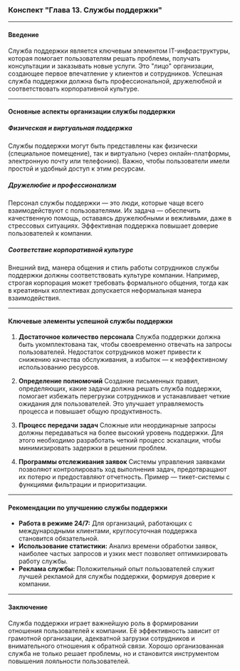 ### Конспект "Глава 13. Службы поддержки"

---

#### **Введение**
Служба поддержки является ключевым элементом IT-инфраструктуры, которая помогает пользователям решать проблемы, получать консультации и заказывать новые услуги. Это "лицо" организации, создающее первое впечатление у клиентов и сотрудников. Успешная служба поддержки должна быть профессиональной, дружелюбной и соответствовать корпоративной культуре. 

---

#### **Основные аспекты организации службы поддержки**

##### **Физическая и виртуальная поддержка**
Службы поддержки могут быть представлены как физически (специальное помещение), так и виртуально (через онлайн-платформы, электронную почту или телефонию). Важно, чтобы пользователи имели простой и удобный доступ к этим ресурсам.

##### **Дружелюбие и профессионализм**
Персонал службы поддержки — это люди, которые чаще всего взаимодействуют с пользователями. Их задача — обеспечить качественную помощь, оставаясь дружелюбными и вежливыми, даже в стрессовых ситуациях. Эффективная поддержка повышает доверие пользователей к компании.

##### **Соответствие корпоративной культуре**
Внешний вид, манера общения и стиль работы сотрудников службы поддержки должны соответствовать культуре компании. Например, строгая корпорация может требовать формального общения, тогда как в креативных коллективах допускается неформальная манера взаимодействия.

---

#### **Ключевые элементы успешной службы поддержки**

1. **Достаточное количество персонала**
Служба поддержки должна быть укомплектована так, чтобы своевременно отвечать на запросы пользователей. Недостаток сотрудников может привести к снижению качества обслуживания, а избыток — к неэффективному использованию ресурсов.

2. **Определение полномочий**
Создание письменных правил, определяющих, какие задачи должна решать служба поддержки, помогает избежать перегрузки сотрудников и устанавливает четкие ожидания для пользователей. Это улучшает управляемость процесса и повышает общую продуктивность.

3. **Процесс передачи задач**
Сложные или неординарные запросы должны передаваться на более высокий уровень поддержки. Для этого необходимо разработать четкий процесс эскалации, чтобы минимизировать задержки в решении проблем.

4. **Программы отслеживания заявок**
Системы управления заявками позволяют контролировать ход выполнения задач, предотвращают их потерю и предоставляют отчетность. Пример — тикет-системы с функциями фильтрации и приоритизации.

---

#### **Рекомендации по улучшению службы поддержки**

- **Работа в режиме 24/7:** Для организаций, работающих с международными клиентами, круглосуточная поддержка становится обязательной.
- **Использование статистики:** Анализ времени обработки заявок, наиболее частых запросов и узких мест позволяет оптимизировать работу службы.
- **Реклама службы:** Положительный опыт пользователей служит лучшей рекламой для службы поддержки, формируя доверие к компании.

---

#### **Заключение**
Служба поддержки играет важнейшую роль в формировании отношения пользователей к компании. Её эффективность зависит от грамотной организации, адекватной загрузки сотрудников и внимательного отношения к обратной связи. Хорошо организованная служба не только решает проблемы, но и становится инструментом повышения лояльности пользователей.